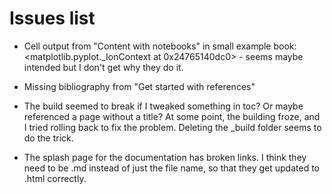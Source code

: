 # Issues list

- Cell output from "Content with notebooks" in small example book:
<matplotlib.pyplot._IonContext at 0x24765140dc0>  - seems maybe intended but I don't get why they do it.

- Missing bibliography from "Get started with references"

- The build seemed to break if I tweaked something in toc?  Or maybe referenced a page without a title?  At some point, the building froze, and I tried rolling back to fix the problem.  Deleting the _build folder seems to do the trick.

- The splash page for the documentation has broken links.  I think they need to be .md instead of just the file name, so that they get updated to .html correctly.